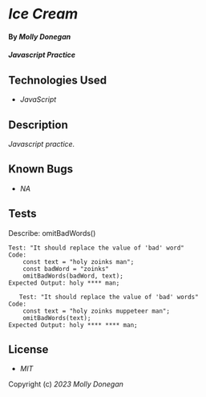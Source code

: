 # _Ice Cream_

#### By _**Molly Donegan**_

#### _Javascript Practice_

## Technologies Used

* _JavaScript_

## Description

_Javascript practice._

## Known Bugs

* _NA_

## Tests

Describe: omitBadWords()

    Test: "It should replace the value of 'bad' word"
    Code:
        const text = "holy zoinks man";
        const badWord = "zoinks"
        omitBadWords(badWord, text);
    Expected Output: holy **** man;

       Test: "It should replace the value of 'bad' words"
    Code:
        const text = "holy zoinks muppeteer man";
        omitBadWords(text);
    Expected Output: holy **** **** man;

## License

* _MIT_

Copyright (c) _2023_ _Molly Donegan_
